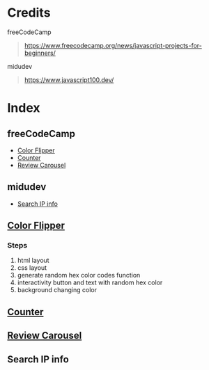 # Credits

freeCodeCamp
> https://www.freecodecamp.org/news/javascript-projects-for-beginners/

midudev
> https://www.javascript100.dev/

# Index
## freeCodeCamp
- [Color Flipper](#color-flipper)
- [Counter](#counter)
- [Review Carousel](#review-carousel)
## midudev
- [Search IP info](#search-ip-info)

## [Color Flipper](/color-flipper/index.html)
### Steps
1. html layout
2. css layout
3. generate random hex color codes function
4. interactivity button and text with random hex color
5. background changing color

## [Counter](/counter/index.html)

## [Review Carousel](/review-carousel/index.html)

## Search IP info
